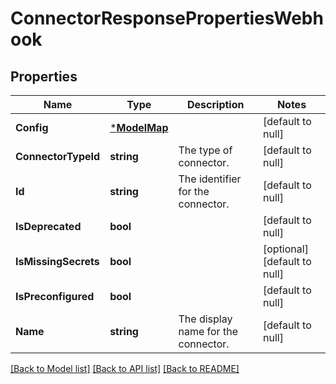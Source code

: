 # ConnectorResponsePropertiesWebhook

## Properties
Name | Type | Description | Notes
------------ | ------------- | ------------- | -------------
**Config** | [***ModelMap**](map.md) |  | [default to null]
**ConnectorTypeId** | **string** | The type of connector. | [default to null]
**Id** | **string** | The identifier for the connector. | [default to null]
**IsDeprecated** | **bool** |  | [default to null]
**IsMissingSecrets** | **bool** |  | [optional] [default to null]
**IsPreconfigured** | **bool** |  | [default to null]
**Name** | **string** | The display name for the connector. | [default to null]

[[Back to Model list]](../README.md#documentation-for-models) [[Back to API list]](../README.md#documentation-for-api-endpoints) [[Back to README]](../README.md)

